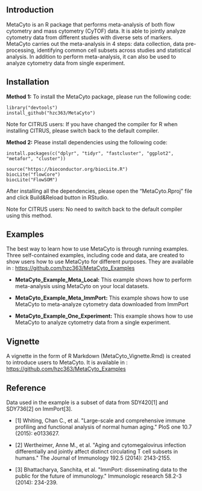 ## Introduction

MetaCyto is an R package that performs meta-analysis of both flow cytometry and mass cytometry (CyTOF) data. It is able to jointly analyze cytometry data from different studies with diverse sets of markers. MetaCyto carries out the meta-analysis in 4 steps: data collection, data pre-processing, identifying common cell subsets across studies and statistical analysis. In addition to perform meta-analysis, it can also be used to analyze cytometry data from single experiment.  


## Installation

**Method 1:** To install the MetaCyto package, please run the following code:
```
library("devtools")
install_github("hzc363/MetaCyto")
```
Note for CITRUS users: If you have changed the compiler for R when installing CITRUS, please switch back to the default compiler.

**Method 2:** Please install dependencies using the following code:

```
install.packages(c("dplyr", "tidyr", "fastcluster", "ggplot2", "metafor", "cluster"))

source("https://bioconductor.org/biocLite.R")
biocLite("flowCore")
biocLite("FlowSOM")
```
After installing all the dependencies, please open the “MetaCyto.Rproj” file and click Build&Reload button in RStudio. 

Note for CITRUS users: No need to switch back to the default compiler using this method.

## Examples

The best way to learn how to use MetaCyto is through running examples. Three self-contained examples, including code and data, are created to show users how to use MetaCyto for different purposes. They are available in : https://github.com/hzc363/MetaCyto_Examples


* **MetaCyto_Example_Meta_Local:** This example shows how to perform meta-analysis using MetaCyto on your local datasets. 


* **MetaCyto_Example_Meta_ImmPort:** This example shows how to use MetaCyto to meta-analyze cytometry data downloaded from ImmPort


* **MetaCyto_Example_One_Experiment:** This example shows how to use MetaCyto to analyze cytometry data from a single experiment. 

## Vignette
A vignette in the form of R Markdown (MetaCyto_Vignette.Rmd) is created to introduce users to MetaCyto. It is available in : https://github.com/hzc363/MetaCyto_Examples

## Reference

Data used in the example is a subset of data from SDY420[1] and SDY736[2] on ImmPort[3]. 


* [1] Whiting, Chan C., et al. "Large-scale and comprehensive immune profiling and functional analysis of normal human aging." PloS one 10.7 (2015): e0133627.

* [2] Wertheimer, Anne M., et al. "Aging and cytomegalovirus infection differentially and jointly affect distinct circulating T cell subsets in humans." The Journal of Immunology 192.5 (2014): 2143-2155.

* [3] Bhattacharya, Sanchita, et al. "ImmPort: disseminating data to the public for the future of immunology." Immunologic research 58.2-3 (2014): 234-239.
